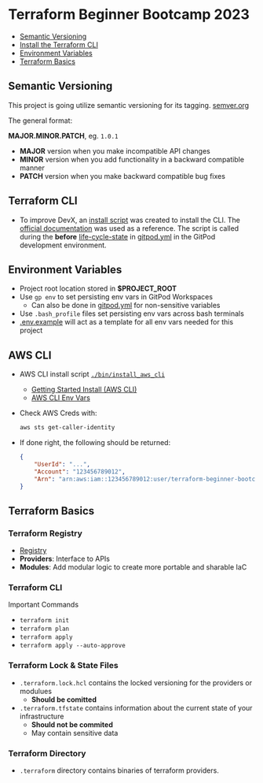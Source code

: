 # Terraform Beginner Bootcamp 2023

- [Semantic Versioning](#semantic-versioning)
- [Install the Terraform CLI](#terraform-cli)
- [Environment Variables](#environment-variables)
- [Terraform Basics](#terraform-basics)


## Semantic Versioning 

This project is going utilize semantic versioning for its tagging.
[semver.org](https://semver.org/)

The general format:

 **MAJOR.MINOR.PATCH**, eg. `1.0.1`

- **MAJOR** version when you make incompatible API changes
- **MINOR** version when you add functionality in a backward compatible manner
- **PATCH** version when you make backward compatible bug fixes

## Terraform CLI

- To improve DevX, an [install script](./bin/install_terraform_cli) was created to install the CLI. The [official documentation](https://developer.hashicorp.com/terraform/tutorials/aws-get-started/install-cli) was used as a reference. The script is called during the **before** [life-cycle-state](https://www.gitpod.io/docs/configure/workspaces/workspace-lifecycle) in [gitpod.yml](./.gitpod.yml) in the GitPod development environment.

## Environment Variables

- Project root location stored in **$PROJECT_ROOT**
- Use `gp env` to set persisting env vars in GitPod Workspaces
    - Can also be done in [gitpod.yml](./.gitpod.yml) for non-sensitive variables
- Use `.bash_profile` files set persisting env vars across bash terminals
- [.env.example](./.env.example) will act as a template for all env vars needed for this project

## AWS CLI

- AWS CLI install script [`./bin/install_aws_cli`](./bin/install_aws_cli)
    - [Getting Started Install (AWS CLI)](https://docs.aws.amazon.com/cli/latest/userguide/getting-started-install.html)
    - [AWS CLI Env Vars](https://docs.aws.amazon.com/cli/latest/userguide/cli-configure-envvars.html)

- Check AWS Creds with:
    ```sh
    aws sts get-caller-identity
    ```
- If done right, the following should be returned:
    ```json
    {
        "UserId": "...",
        "Account": "123456789012",
        "Arn": "arn:aws:iam::123456789012:user/terraform-beginner-bootcamp"
    }
    ```

## Terraform Basics

### Terraform Registry

- [Registry](https://registry.terraform.io/)
- **Providers**: Interface to APIs
- **Modules**: Add modular logic to create more portable and sharable IaC

### Terraform CLI

Important Commands
- `terraform init`
- `terraform plan`
- `terraform apply`
- `terraform apply --auto-approve`

### Terraform Lock & State Files
- `.terraform.lock.hcl` contains the locked versioning for the providers or modulues
    - **Should be comitted**
- `.terraform.tfstate` contains information about the current state of your infrastructure
    - **Should not be commited**
    - May contain sensitive data

### Terraform Directory
- `.terraform` directory contains binaries of terraform providers.



